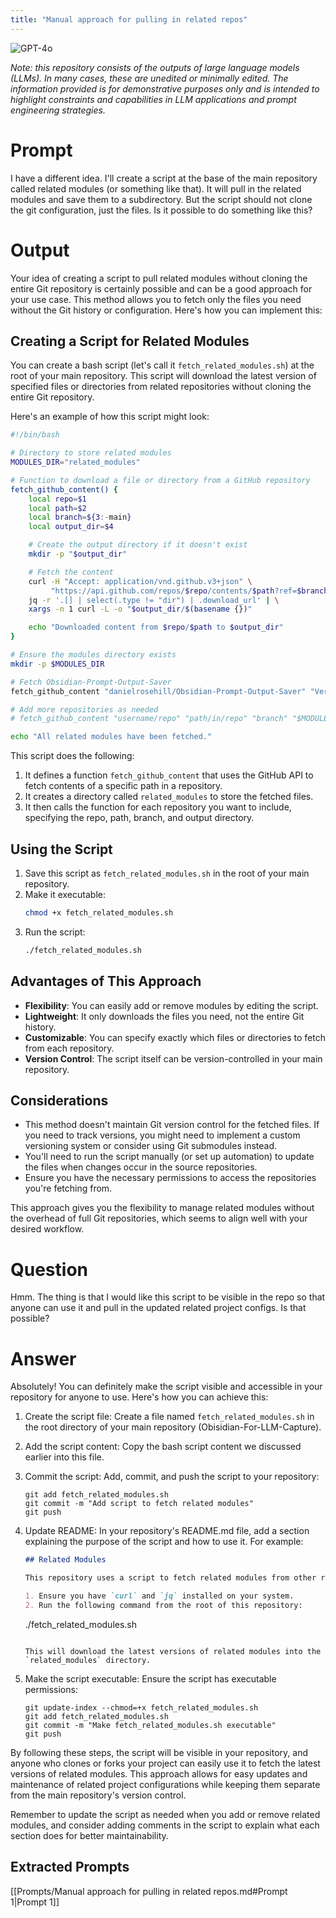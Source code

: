 ```yaml
---
title: "Manual approach for pulling in related repos"
---
```

![GPT-4o](https://img.shields.io/badge/GPT--4o-3333FF?style=for-the-badge&logo=openai&logoColor=white)



*Note: this repository consists of the outputs of large language models (LLMs). In many cases, these are unedited or minimally edited. The information provided is for demonstrative purposes only and is intended to highlight constraints and capabilities in LLM applications and prompt engineering strategies.*


# Prompt

I have a different idea. I'll create a script at the base of the main repository called related modules (or something like that). It will pull in the related modules and save them to a subdirectory. But the script should not clone the git configuration, just the files. Is it possible to do something like this?

# Output

Your idea of creating a script to pull related modules without cloning the entire Git repository is certainly possible and can be a good approach for your use case. This method allows you to fetch only the files you need without the Git history or configuration. Here's how you can implement this:

## Creating a Script for Related Modules

You can create a bash script (let's call it `fetch_related_modules.sh`) at the root of your main repository. This script will download the latest version of specified files or directories from related repositories without cloning the entire Git repository.

Here's an example of how this script might look:

```bash
#!/bin/bash

# Directory to store related modules
MODULES_DIR="related_modules"

# Function to download a file or directory from a GitHub repository
fetch_github_content() {
    local repo=$1
    local path=$2
    local branch=${3:-main}
    local output_dir=$4

    # Create the output directory if it doesn't exist
    mkdir -p "$output_dir"

    # Fetch the content
    curl -H "Accept: application/vnd.github.v3+json" \
         "https://api.github.com/repos/$repo/contents/$path?ref=$branch" | \
    jq -r '.[] | select(.type != "dir") | .download_url' | \
    xargs -n 1 curl -L -o "$output_dir/$(basename {})"

    echo "Downloaded content from $repo/$path to $output_dir"
}

# Ensure the modules directory exists
mkdir -p $MODULES_DIR

# Fetch Obsidian-Prompt-Output-Saver
fetch_github_content "danielrosehill/Obsidian-Prompt-Output-Saver" "Versions/V2" "main" "$MODULES_DIR/Obsidian-Prompt-Output-Saver"

# Add more repositories as needed
# fetch_github_content "username/repo" "path/in/repo" "branch" "$MODULES_DIR/output_folder"

echo "All related modules have been fetched."
```

This script does the following:

1. It defines a function `fetch_github_content` that uses the GitHub API to fetch contents of a specific path in a repository.
2. It creates a directory called `related_modules` to store the fetched files.
3. It then calls the function for each repository you want to include, specifying the repo, path, branch, and output directory.

## Using the Script

1. Save this script as `fetch_related_modules.sh` in the root of your main repository.
2. Make it executable:
   ```bash
   chmod +x fetch_related_modules.sh
   ```
3. Run the script:
   ```bash
   ./fetch_related_modules.sh
   ```

## Advantages of This Approach

- **Flexibility**: You can easily add or remove modules by editing the script.
- **Lightweight**: It only downloads the files you need, not the entire Git history.
- **Customizable**: You can specify exactly which files or directories to fetch from each repository.
- **Version Control**: The script itself can be version-controlled in your main repository.

## Considerations

- This method doesn't maintain Git version control for the fetched files. If you need to track versions, you might need to implement a custom versioning system or consider using Git submodules instead.
- You'll need to run the script manually (or set up automation) to update the files when changes occur in the source repositories.
- Ensure you have the necessary permissions to access the repositories you're fetching from.

This approach gives you the flexibility to manage related modules without the overhead of full Git repositories, which seems to align well with your desired workflow.

# Question

Hmm. The thing is that I would like this script to be visible in the repo so that anyone can use it and pull in the updated related project configs. Is that possible?

# Answer

Absolutely! You can definitely make the script visible and accessible in your repository for anyone to use. Here's how you can achieve this:

1. Create the script file:
   Create a file named `fetch_related_modules.sh` in the root directory of your main repository (Obisidian-For-LLM-Capture).

2. Add the script content:
   Copy the bash script content we discussed earlier into this file.

3. Commit the script:
   Add, commit, and push the script to your repository:

   ```
   git add fetch_related_modules.sh
   git commit -m "Add script to fetch related modules"
   git push
   ```

4. Update README:
   In your repository's README.md file, add a section explaining the purpose of the script and how to use it. For example:

   ```markdown
   ## Related Modules

   This repository uses a script to fetch related modules from other repositories. To update the related modules:

   1. Ensure you have `curl` and `jq` installed on your system.
   2. Run the following command from the root of this repository:

      ```
      ./fetch_related_modules.sh
      ```

   This will download the latest versions of related modules into the `related_modules` directory.
   ```

5. Make the script executable:
   Ensure the script has executable permissions:

   ```
   git update-index --chmod=+x fetch_related_modules.sh
   git add fetch_related_modules.sh
   git commit -m "Make fetch_related_modules.sh executable"
   git push
   ```

By following these steps, the script will be visible in your repository, and anyone who clones or forks your project can easily use it to fetch the latest versions of related modules. This approach allows for easy updates and maintenance of related project configurations while keeping them separate from the main repository's version control.

Remember to update the script as needed when you add or remove related modules, and consider adding comments in the script to explain what each section does for better maintainability.

 




## Extracted Prompts
[[Prompts/Manual approach for pulling in related repos.md#Prompt 1|Prompt 1]]
